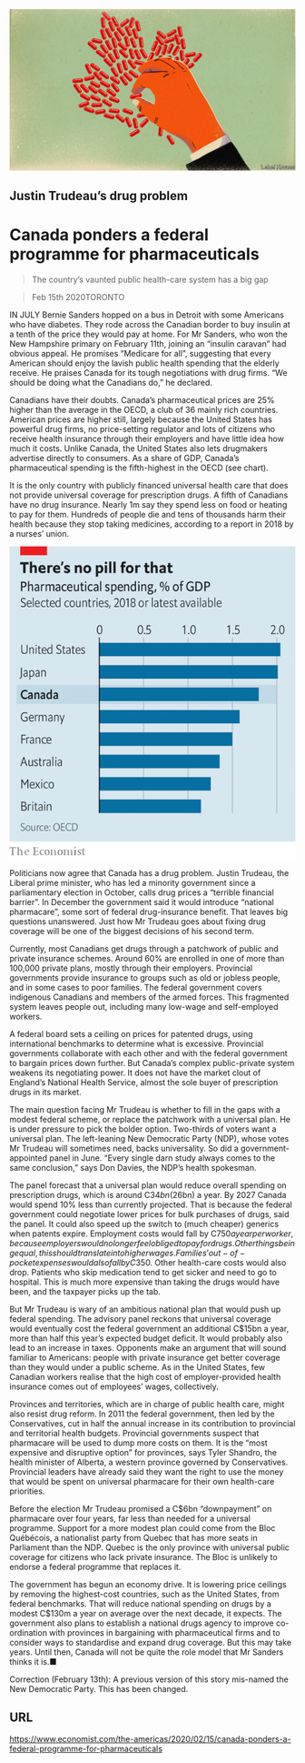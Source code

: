 ![](./images/20200215_AMD002_0.jpg)

## Justin Trudeau’s drug problem

# Canada ponders a federal programme for pharmaceuticals

> The country’s vaunted public health-care system has a big gap

> Feb 15th 2020TORONTO

IN JULY Bernie Sanders hopped on a bus in Detroit with some Americans who have diabetes. They rode across the Canadian border to buy insulin at a tenth of the price they would pay at home. For Mr Sanders, who won the New Hampshire primary on February 11th, joining an “insulin caravan” had obvious appeal. He promises “Medicare for all”, suggesting that every American should enjoy the lavish public health spending that the elderly receive. He praises Canada for its tough negotiations with drug firms. “We should be doing what the Canadians do,” he declared.

Canadians have their doubts. Canada’s pharmaceutical prices are 25% higher than the average in the OECD, a club of 36 mainly rich countries. American prices are higher still, largely because the United States has powerful drug firms, no price-setting regulator and lots of citizens who receive health insurance through their employers and have little idea how much it costs. Unlike Canada, the United States also lets drugmakers advertise directly to consumers. As a share of GDP, Canada’s pharmaceutical spending is the fifth-highest in the OECD (see chart).

It is the only country with publicly financed universal health care that does not provide universal coverage for prescription drugs. A fifth of Canadians have no drug insurance. Nearly 1m say they spend less on food or heating to pay for them. Hundreds of people die and tens of thousands harm their health because they stop taking medicines, according to a report in 2018 by a nurses’ union.

![](./images/20200215_AMC179.png)

Politicians now agree that Canada has a drug problem. Justin Trudeau, the Liberal prime minister, who has led a minority government since a parliamentary election in October, calls drug prices a “terrible financial barrier”. In December the government said it would introduce “national pharmacare”, some sort of federal drug-insurance benefit. That leaves big questions unanswered. Just how Mr Trudeau goes about fixing drug coverage will be one of the biggest decisions of his second term.

Currently, most Canadians get drugs through a patchwork of public and private insurance schemes. Around 60% are enrolled in one of more than 100,000 private plans, mostly through their employers. Provincial governments provide insurance to groups such as old or jobless people, and in some cases to poor families. The federal government covers indigenous Canadians and members of the armed forces. This fragmented system leaves people out, including many low-wage and self-employed workers.

A federal board sets a ceiling on prices for patented drugs, using international benchmarks to determine what is excessive. Provincial governments collaborate with each other and with the federal government to bargain prices down further. But Canada’s complex public-private system weakens its negotiating power. It does not have the market clout of England’s National Health Service, almost the sole buyer of prescription drugs in its market.

The main question facing Mr Trudeau is whether to fill in the gaps with a modest federal scheme, or replace the patchwork with a universal plan. He is under pressure to pick the bolder option. Two-thirds of voters want a universal plan. The left-leaning New Democratic Party (NDP), whose votes Mr Trudeau will sometimes need, backs universality. So did a government-appointed panel in June. “Every single darn study always comes to the same conclusion,” says Don Davies, the NDP’s health spokesman.

The panel forecast that a universal plan would reduce overall spending on prescription drugs, which is around C$34bn ($26bn) a year. By 2027 Canada would spend 10% less than currently projected. That is because the federal government could negotiate lower prices for bulk purchases of drugs, said the panel. It could also speed up the switch to (much cheaper) generics when patents expire. Employment costs would fall by C$750 a year per worker, because employers would no longer feel obliged to pay for drugs. Other things being equal, this should translate into higher wages. Families’ out-of-pocket expenses would also fall by C$350. Other health-care costs would also drop. Patients who skip medication tend to get sicker and need to go to hospital. This is much more expensive than taking the drugs would have been, and the taxpayer picks up the tab.

But Mr Trudeau is wary of an ambitious national plan that would push up federal spending. The advisory panel reckons that universal coverage would eventually cost the federal government an additional C$15bn a year, more than half this year’s expected budget deficit. It would probably also lead to an increase in taxes. Opponents make an argument that will sound familiar to Americans: people with private insurance get better coverage than they would under a public scheme. As in the United States, few Canadian workers realise that the high cost of employer-provided health insurance comes out of employees’ wages, collectively.

Provinces and territories, which are in charge of public health care, might also resist drug reform. In 2011 the federal government, then led by the Conservatives, cut in half the annual increase in its contribution to provincial and territorial health budgets. Provincial governments suspect that pharmacare will be used to dump more costs on them. It is the “most expensive and disruptive option” for provinces, says Tyler Shandro, the health minister of Alberta, a western province governed by Conservatives. Provincial leaders have already said they want the right to use the money that would be spent on universal pharmacare for their own health-care priorities. 

Before the election Mr Trudeau promised a C$6bn “downpayment” on pharmacare over four years, far less than needed for a universal programme. Support for a more modest plan could come from the Bloc Québécois, a nationalist party from Quebec that has more seats in Parliament than the NDP. Quebec is the only province with universal public coverage for citizens who lack private insurance. The Bloc is unlikely to endorse a federal programme that replaces it.

The government has begun an economy drive. It is lowering price ceilings by removing the highest-cost countries, such as the United States, from federal benchmarks. That will reduce national spending on drugs by a modest C$130m a year on average over the next decade, it expects. The government also plans to establish a national drugs agency to improve co-ordination with provinces in bargaining with pharmaceutical firms and to consider ways to standardise and expand drug coverage. But this may take years. Until then, Canada will not be quite the role model that Mr Sanders thinks it is.■

Correction (February 13th): A previous version of this story mis-named the New Democratic Party. This has been changed.

## URL

https://www.economist.com/the-americas/2020/02/15/canada-ponders-a-federal-programme-for-pharmaceuticals
